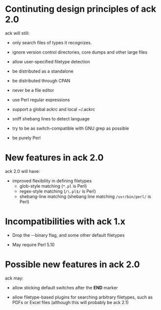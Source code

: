 # Continuting design principles of ack 2.0

ack will still:

* only search files of types it recognizes.

* ignore version control directories, core dumps and other large files

* allow user-specified filetype detection

* be distributed as a standalone

* be distributed through CPAN

* never be a file editor

* use Perl regular expressions

* support a global ackrc and local ~/.ackrc

* sniff shebang lines to detect language

* try to be as switch-compatible with GNU grep as possible

* be purely Perl


# New features in ack 2.0

ack 2.0 will have:

* improved flexibility in defining filetypes
    * glob-style matching (`*.pl` is Perl)
    * regex-style matching (`/\.pl$/` is Perl)
    * shebang-line matching (shebang line matching `/usr/bin/perl/` is Perl)


# Incompatibilities with ack 1.x

* Drop the --binary flag, and some other default filetypes

* May require Perl 5.10


# Possible new features in ack 2.0

ack may:

* allow sticking default switches after the __END__ marker

* allow filetype-based plugins for searching arbitrary filetypes,
such as PDFs or Excel files (although this will probably be ack
2.1)
